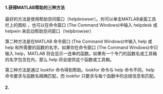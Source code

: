 #### 1.获得MATLAB帮助的三种方法

最好的方法是使用帮助空间窗口（helpbrowser）。你可以单击MATLAB桌面工具栏上的图标 ，也可以在命令窗口 \(The Command Windows\)中输入 helpdesk 或 helpwin 来启动帮助空间窗口（helpbrowser）

第二种方法是在MATLAB 命令窗口 \(The Command Windows\)中输入 help 或 help 和所需要的函数的名字。如果你在命令窗口 \(The Command Windows\)中只输入 help，MATLAB 将会显示一连串的函数。如果有一个专门的函数名或工具箱的名字包含在内，那么 help 将会提供这个函数或工具箱。

第三种方法是通过 lookfor 命令得到帮助。lookfor 命令与 help 命令不同，help 命令要求与函数名精确匹配，而 lookfor 只要求与每个函数中的总结信息有匹配。

#### 2.



